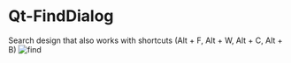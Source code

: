 # Qt-FindDialog
Search design that also works with shortcuts (Alt + F, Alt + W, Alt + C, Alt + B)
![find](https://user-images.githubusercontent.com/46938621/119274631-8f574e80-bc19-11eb-9588-e7fcdf004eed.jpg)


